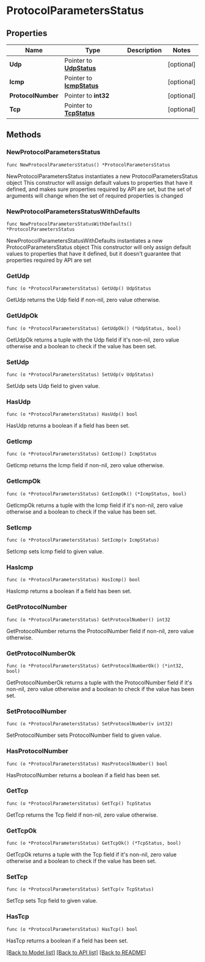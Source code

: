 # ProtocolParametersStatus

## Properties

Name | Type | Description | Notes
------------ | ------------- | ------------- | -------------
**Udp** | Pointer to [**UdpStatus**](UdpStatus.md) |  | [optional] 
**Icmp** | Pointer to [**IcmpStatus**](IcmpStatus.md) |  | [optional] 
**ProtocolNumber** | Pointer to **int32** |  | [optional] 
**Tcp** | Pointer to [**TcpStatus**](TcpStatus.md) |  | [optional] 

## Methods

### NewProtocolParametersStatus

`func NewProtocolParametersStatus() *ProtocolParametersStatus`

NewProtocolParametersStatus instantiates a new ProtocolParametersStatus object
This constructor will assign default values to properties that have it defined,
and makes sure properties required by API are set, but the set of arguments
will change when the set of required properties is changed

### NewProtocolParametersStatusWithDefaults

`func NewProtocolParametersStatusWithDefaults() *ProtocolParametersStatus`

NewProtocolParametersStatusWithDefaults instantiates a new ProtocolParametersStatus object
This constructor will only assign default values to properties that have it defined,
but it doesn't guarantee that properties required by API are set

### GetUdp

`func (o *ProtocolParametersStatus) GetUdp() UdpStatus`

GetUdp returns the Udp field if non-nil, zero value otherwise.

### GetUdpOk

`func (o *ProtocolParametersStatus) GetUdpOk() (*UdpStatus, bool)`

GetUdpOk returns a tuple with the Udp field if it's non-nil, zero value otherwise
and a boolean to check if the value has been set.

### SetUdp

`func (o *ProtocolParametersStatus) SetUdp(v UdpStatus)`

SetUdp sets Udp field to given value.

### HasUdp

`func (o *ProtocolParametersStatus) HasUdp() bool`

HasUdp returns a boolean if a field has been set.

### GetIcmp

`func (o *ProtocolParametersStatus) GetIcmp() IcmpStatus`

GetIcmp returns the Icmp field if non-nil, zero value otherwise.

### GetIcmpOk

`func (o *ProtocolParametersStatus) GetIcmpOk() (*IcmpStatus, bool)`

GetIcmpOk returns a tuple with the Icmp field if it's non-nil, zero value otherwise
and a boolean to check if the value has been set.

### SetIcmp

`func (o *ProtocolParametersStatus) SetIcmp(v IcmpStatus)`

SetIcmp sets Icmp field to given value.

### HasIcmp

`func (o *ProtocolParametersStatus) HasIcmp() bool`

HasIcmp returns a boolean if a field has been set.

### GetProtocolNumber

`func (o *ProtocolParametersStatus) GetProtocolNumber() int32`

GetProtocolNumber returns the ProtocolNumber field if non-nil, zero value otherwise.

### GetProtocolNumberOk

`func (o *ProtocolParametersStatus) GetProtocolNumberOk() (*int32, bool)`

GetProtocolNumberOk returns a tuple with the ProtocolNumber field if it's non-nil, zero value otherwise
and a boolean to check if the value has been set.

### SetProtocolNumber

`func (o *ProtocolParametersStatus) SetProtocolNumber(v int32)`

SetProtocolNumber sets ProtocolNumber field to given value.

### HasProtocolNumber

`func (o *ProtocolParametersStatus) HasProtocolNumber() bool`

HasProtocolNumber returns a boolean if a field has been set.

### GetTcp

`func (o *ProtocolParametersStatus) GetTcp() TcpStatus`

GetTcp returns the Tcp field if non-nil, zero value otherwise.

### GetTcpOk

`func (o *ProtocolParametersStatus) GetTcpOk() (*TcpStatus, bool)`

GetTcpOk returns a tuple with the Tcp field if it's non-nil, zero value otherwise
and a boolean to check if the value has been set.

### SetTcp

`func (o *ProtocolParametersStatus) SetTcp(v TcpStatus)`

SetTcp sets Tcp field to given value.

### HasTcp

`func (o *ProtocolParametersStatus) HasTcp() bool`

HasTcp returns a boolean if a field has been set.


[[Back to Model list]](../README.md#documentation-for-models) [[Back to API list]](../README.md#documentation-for-api-endpoints) [[Back to README]](../README.md)


